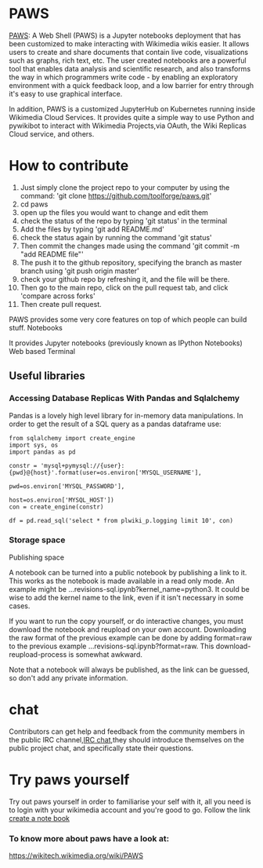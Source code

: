 # PAWS

[PAWS](https://www.mediawiki.org/wiki/PAWS): A Web Shell (PAWS) is a Jupyter notebooks deployment that has been customized to make interacting with Wikimedia wikis easier. It allows users to create and share documents that contain live code, visualizations such as graphs, rich text, etc. The user created notebooks are a powerful tool that enables data analysis and scientific research, and also transforms the way in which programmers write code - by enabling an exploratory environment with a quick feedback loop, and a low barrier for entry through it's easy to use graphical interface. 

In addition, PAWS is a customized JupyterHub on Kubernetes running inside Wikimedia Cloud Services. It provides quite a simple way to use Python and pywikibot to interact with Wikimedia Projects,via OAuth, the Wiki Replicas Cloud service, and others. 

# How to contribute
1. Just simply clone the project repo to your computer by using the command: 'git clone https://github.com/toolforge/paws.git' 
2. cd paws
3. open up the files you would want to change and edit them
4. check the status of the repo by typing  'git status' in the terminal
5. Add the files by typing 'git add README.md'
6. check the status again by running the command 'git status'
7. Then commit the changes made using the command 'git commit -m "add README file"'
8. The push it to the github repository, specifying the branch as master branch using 'git push origin master'
9. check your github repo by refreshing it, and the file will be there.
10. Then go to the main repo, click on the pull request tab, and click 'compare across forks'
11. Then create pull request.

PAWS provides some very core features on top of which people can build stuff.
Notebooks

It provides Jupyter notebooks (previously known as IPython Notebooks)
Web based Terminal
## Useful libraries
### Accessing Database Replicas With Pandas and Sqlalchemy

Pandas is a lovely high level library for in-memory data manipulations. In order to get the result of a SQL query as a pandas dataframe use:
```
from sqlalchemy import create_engine
import sys, os
import pandas as pd

constr = 'mysql+pymysql://{user}:{pwd}@{host}'.format(user=os.environ['MYSQL_USERNAME'],
                                                      pwd=os.environ['MYSQL_PASSWORD'],
                                                      host=os.environ['MYSQL_HOST'])
con = create_engine(constr)

df = pd.read_sql('select * from plwiki_p.logging limit 10', con)
```
### Storage space
Publishing space

A notebook can be turned into a public notebook by publishing a link to it. This works as the notebook is made available in a read only mode. An example might be …revisions-sql.ipynb?kernel_name=python3. It could be wise to add the kernel name to the link, even if it isn't necessary in some cases.

If you want to run the copy yourself, or do interactive changes, you must download the notebook and reupload on your own account. Downloading the raw format of the previous example can be done by adding format=raw to the previous example …revisions-sql.ipynb?format=raw. This download-reupload-process is somewhat awkward.

Note that a notebook will always be published, as the link can be guessed, so don't add any private information. 
# chat
 Contributors can get help and feedback from the community members in the public IRC channel,[IRC chat](https://webchat.freenode.net/#wikimedia-cloud),they should introduce themselves on the public project chat, and specifically state their questions. 

# Try paws yourself
Try out paws yourself in order to familiarise your self with it, all you need is to login with your wikimedia account and you're good to go. Follow the link [create a note book](https://paws.wmflabs.org/paws/hub/login) 



### To know more about paws have a look at:
https://wikitech.wikimedia.org/wiki/PAWS
